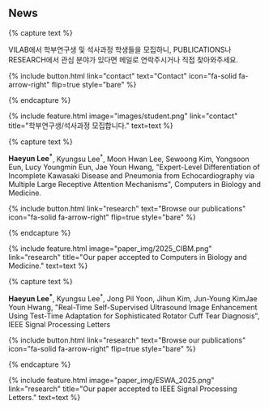 ---
---

## News

{% capture text %}

VILAB에서 학부연구생 및 석사과정 학생들을 모집하니, PUBLICATIONS나 RESEARCH에서 관심 분야가 있다면 메일로 연락주시거나 직접 찾아와주세요.

{%
  include button.html
  link="contact"
  text="Contact"
  icon="fa-solid fa-arrow-right"
  flip=true
  style="bare"
%}

{% endcapture %}

{%
  include feature.html
  image="images/student.png"
  link="contact"
  title="학부연구생/석사과정 모집합니다."
  text=text
%}

{% capture text %}

**Haeyun Lee<sup>*</sup>**, Kyungsu Lee<sup>*</sup>, Moon Hwan Lee, Sewoong Kim, Yongsoon Eun, Lucy Youngmin Eun, Jae Youn Hwang, "Expert-Level Differentiation of Incomplete Kawasaki Disease and Pneumonia from Echocardiography via Multiple Large Receptive Attention Mechanisms", Computers in Biology and Medicine.

{%
  include button.html
  link="research"
  text="Browse our publications"
  icon="fa-solid fa-arrow-right"
  flip=true
  style="bare"
%}

{% endcapture %}

{%
  include feature.html
  image="paper_img/2025_CIBM.png"
  link="research"
  title="Our paper accepted to Computers in Biology and Medicine."
  text=text
%}


{% capture text %}

**Haeyun Lee<sup>*</sup>**, Kyungsu Lee<sup>*</sup>, Jong Pil Yoon, Jihun Kim, Jun-Young KimJae Youn Hwang, "Real-Time Self-Supervised Ultrasound Image Enhancement Using Test-Time Adaptation for Sophisticated Rotator Cuff Tear Diagnosis", IEEE Signal Processing Letters

{%
  include button.html
  link="research"
  text="Browse our publications"
  icon="fa-solid fa-arrow-right"
  flip=true
  style="bare"
%}

{% endcapture %}

{%
  include feature.html
  image="paper_img/ESWA_2025.png"
  link="research"
  title="Our paper accepted to IEEE Signal Processing Letters."
  text=text
%}
